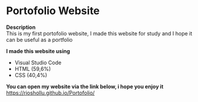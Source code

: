 # Portofolio Website

**Description**  
This is my first portofolio website, I made this website for study and I hope it can be useful as a portfolio

**I made this website using**  
* Visual Studio Code
* HTML (59,6%)
* CSS (40,4%)

**You can open my website via the link below, i hope you enjoy it**
https://rioshollu.github.io/Portofolio/
